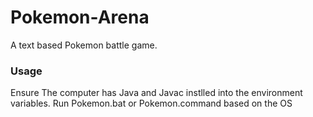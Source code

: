# Pokemon-Arena #
A text based Pokemon battle game.
### Usage
Ensure The computer has Java and Javac instlled into the environment variables.
Run Pokemon.bat or Pokemon.command based on the OS

